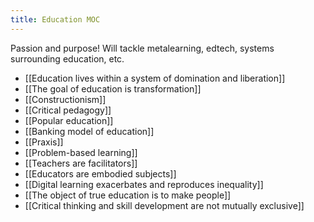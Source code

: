```yaml
---
title: Education MOC
---
```

Passion and purpose!
Will tackle  metalearning, edtech, systems surrounding education, etc.

+ [[Education lives within a system of domination and liberation]]
+ [[The goal of education is transformation]]
+ [[Constructionism]]
+ [[Critical pedagogy]]
+ [[Popular education]]
+ [[Banking model of education]]
+ [[Praxis]]
+ [[Problem-based learning]]
+ [[Teachers are facilitators]]
+ [[Educators are embodied subjects]]
+ [[Digital learning exacerbates and reproduces inequality]]
+ [[The object of true education is to make people]]
+ [[Critical thinking and skill development are not mutually exclusive]]